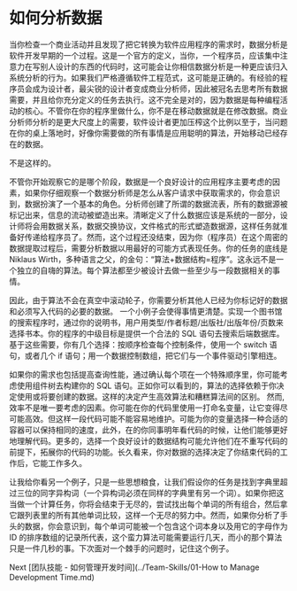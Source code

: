# 如何分析数据
[//]: # (Version:1.0.0)
当你检查一个商业活动并且发现了把它转换为软件应用程序的需求时，数据分析是软件开发早期的一个过程。这是一个官方的定义，当你，一个程序员，应该集中注意力在写别人设计的东西的代码时，这可能会让你相信数据分析是一种更应该归入系统分析的行为。如果我们严格遵循软件工程范式，这可能是正确的。有经验的程序员会成为设计者，最尖锐的设计者变成商业分析师，因此被冠名去思考所有数据需要，并且给你充分定义的任务去执行。这不完全是对的，因为数据是每种编程活动的核心。不管你在你的程序里做什么，你不是在移动数据就是在修改数据。商业分析师分析的是更大尺度上的需要，软件设计者更加压榨这个比例以至于，当问题在你的桌上落地时，好像你需要做的所有事情是应用聪明的算法，开始移动已经存在的数据。

不是这样的。

不管你开始观察它的是哪个阶段，数据是一个良好设计的应用程序主要考虑的因素，如果你仔细观察一个数据分析师是怎么从客户请求中获取需求的，你会意识到，数据扮演了一个基本的角色。分析师创建了所谓的数据流表，所有的数据源被标记出来，信息的流动被塑造出来。清晰定义了什么数据应该是系统的一部分，设计师将会用数据关系，数据交换协议，文件格式的形式塑造数据源，这样任务就准备好传递给程序员了。然而，这个过程还没结束，因为你（程序员）在这个周密的数据提取过程后，需要分析数据以用最好的可能方式表现任务。你的任务的底线是 Niklaus Wirth，多种语言之父，的金句：“算法+数据结构=程序”。这永远不是一个独立的自嗨的算法。每个算法都至少被设计去做一些至少与一段数据相关的事情。

因此，由于算法不会在真空中滚动轮子，你需要分析其他人已经为你标记好的数据和必须写入代码的必要的数据。
一个小例子会使得事情更清楚。实现一个图书馆的搜索程序时，通过你的说明书，用户用类型/作者标题/出版社/出版年份/页数来选择书本。你的程序的中级目标是提供一个合法的 SQL 语句去搜索后端数据库。基于这些需要，你有几个选择：按顺序检查每个控制条件，使用一个 switch 语句，或者几个 if 语句；用一个数据控制数组，把它们与一个事件驱动引擎相连。

如果你的需求也包括提高查询性能，通过确认每个项在一个特殊顺序里，你可能考虑使用组件树去构建你的 SQL 语句。正如你可以看到的，算法的选择依赖于你决定使用或将要创建的数据。这样的决定产生高效算法和糟糕算法间的区别。
然而,效率不是唯一要考虑的因素。你可能在你的代码里使用一打命名变量，让它变得尽可能高效。但这样一段代码可能不能容易地维护。可能为你的变量选择一种合适的容器可以保持相同的速度，此外，在的你同事明年看代码的时候，让他们能够更好地理解代码。更多的，选择一个良好设计的数据结构可能允许他们在不重写代码的前提下，拓展你的代码的功能。长久看来，你对数据的选择决定了你结束代码的工作后，它能工作多久。

让我给你看另一个例子，只是一些思想粮食，让我们假设你的任务是找到字典里超过三位的同字异构词（一个异构词必须在同样的字典里有另一个词）。如果你把这当做一个计算任务，你将会结束于无尽的，尝试找出每个单词的所有组合，然后拿它跟列表里的所有其他单词比较，这样一个无尽的努力中。然而，如果你分析了手头的数据，你会意识到，每个单词可能被一个包含这个词本身以及用它的字母作为 ID 的排序数组的记录所代表，这个蛮力算法可能需要运行几天，而小的那个算法只是一件几秒的事。下次面对一个棘手的问题时，记住这个例子。

Next [团队技能 - 如何管理开发时间](../Team-Skills/01-How to Manage Development Time.md)
